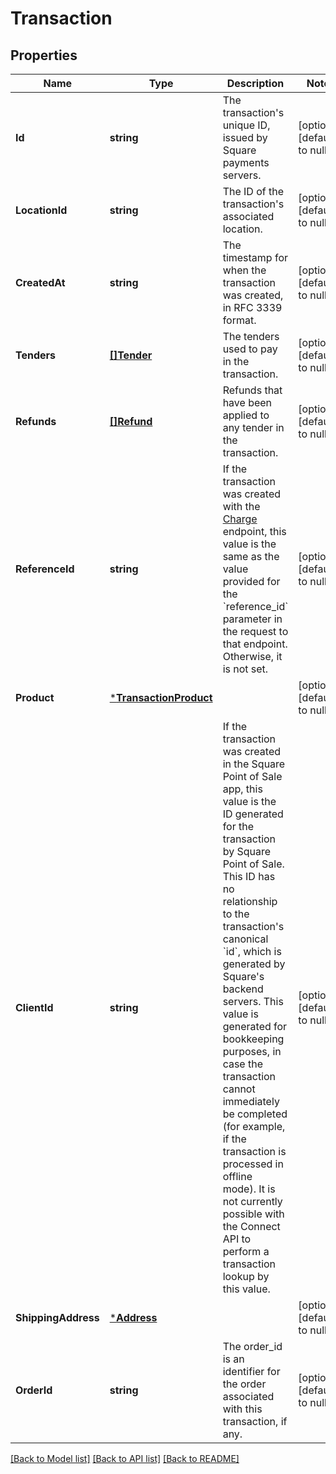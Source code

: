 # Transaction

## Properties

 Name                | Type                                             | Description                                                                                                                                                                                                                                                                                                                                                                                                                                                                                                                                                   | Notes                        
---------------------|--------------------------------------------------|---------------------------------------------------------------------------------------------------------------------------------------------------------------------------------------------------------------------------------------------------------------------------------------------------------------------------------------------------------------------------------------------------------------------------------------------------------------------------------------------------------------------------------------------------------------|------------------------------
 **Id**              | **string**                                       | The transaction&#x27;s unique ID, issued by Square payments servers.                                                                                                                                                                                                                                                                                                                                                                                                                                                                                          | [optional] [default to null] 
 **LocationId**      | **string**                                       | The ID of the transaction&#x27;s associated location.                                                                                                                                                                                                                                                                                                                                                                                                                                                                                                         | [optional] [default to null] 
 **CreatedAt**       | **string**                                       | The timestamp for when the transaction was created, in RFC 3339 format.                                                                                                                                                                                                                                                                                                                                                                                                                                                                                       | [optional] [default to null] 
 **Tenders**         | [**[]Tender**](Tender.md)                        | The tenders used to pay in the transaction.                                                                                                                                                                                                                                                                                                                                                                                                                                                                                                                   | [optional] [default to null] 
 **Refunds**         | [**[]Refund**](Refund.md)                        | Refunds that have been applied to any tender in the transaction.                                                                                                                                                                                                                                                                                                                                                                                                                                                                                              | [optional] [default to null] 
 **ReferenceId**     | **string**                                       | If the transaction was created with the [Charge](api-endpoint:Transactions-Charge) endpoint, this value is the same as the value provided for the &#x60;reference_id&#x60; parameter in the request to that endpoint. Otherwise, it is not set.                                                                                                                                                                                                                                                                                                               | [optional] [default to null] 
 **Product**         | [***TransactionProduct**](TransactionProduct.md) |                                                                                                                                                                                                                                                                                                                                                                                                                                                                                                                                                               | [optional] [default to null] 
 **ClientId**        | **string**                                       | If the transaction was created in the Square Point of Sale app, this value is the ID generated for the transaction by Square Point of Sale.  This ID has no relationship to the transaction&#x27;s canonical &#x60;id&#x60;, which is generated by Square&#x27;s backend servers. This value is generated for bookkeeping purposes, in case the transaction cannot immediately be completed (for example, if the transaction is processed in offline mode).  It is not currently possible with the Connect API to perform a transaction lookup by this value. | [optional] [default to null] 
 **ShippingAddress** | [***Address**](Address.md)                       |                                                                                                                                                                                                                                                                                                                                                                                                                                                                                                                                                               | [optional] [default to null] 
 **OrderId**         | **string**                                       | The order_id is an identifier for the order associated with this transaction, if any.                                                                                                                                                                                                                                                                                                                                                                                                                                                                         | [optional] [default to null] 

[[Back to Model list]](../README.md#documentation-for-models) [[Back to API list]](../README.md#documentation-for-api-endpoints) [[Back to README]](../README.md)

